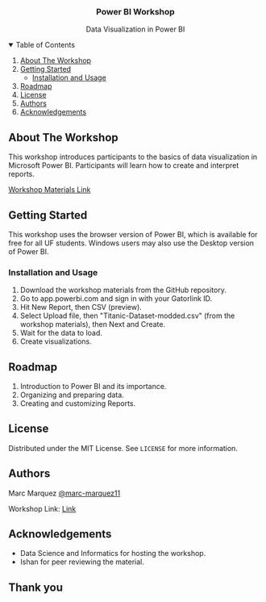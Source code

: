 

<!-- PROJECT LOGO -->
<br />
<p align="center">
  <h3 align="center">Power BI Workshop</h3>

  <p align="center">
    Data Visualization in Power BI
  </p>
</p>

<!-- TABLE OF CONTENTS -->
<details open="open">
  <summary>Table of Contents</summary>
  <ol>
    <li>
      <a href="#about-the-workshop">About The Workshop</a>
    </li>
    <li>
      <a href="#getting-started">Getting Started</a>
      <ul>
        <li><a href="#installation-and-usage">Installation and Usage</a></li>
      </ul>
    </li>
    <li><a href="#roadmap">Roadmap</a></li>
    <li><a href="#license">License</a></li>
    <li><a href="#authors">Authors</a></li>
    <li><a href="#acknowledgements">Acknowledgements</a></li>
  </ol>
</details>

<!-- ABOUT THE WORKSHOP -->
## About The Workshop

This workshop introduces participants to the basics of data visualization in Microsoft Power BI. Participants will learn how to create and interpret reports.

[Workshop Materials Link](https://github.com/matheusmaldaner/Workshop/Power%20BI)

<!-- GETTING STARTED -->
## Getting Started

This workshop uses the browser version of Power BI, which is available for free for all UF students. Windows users may also use the Desktop version of Power BI.

### Installation and Usage

1. Download the workshop materials from the GitHub repository.
2. Go to app.powerbi.com and sign in with your Gatorlink ID.
3. Hit New Report, then CSV (preview).
4. Select Upload file, then "Titanic-Dataset-modded.csv" (from the workshop materials), then Next and Create.
5. Wait for the data to load.
6. Create visualizations.

<!-- ROADMAP -->
## Roadmap

1. Introduction to Power BI and its importance.
2. Organizing and preparing data.
3. Creating and customizing Reports.

<!-- LICENSE -->
## License

Distributed under the MIT License. See `LICENSE` for more information.

<!-- Authors -->
## Authors

Marc Marquez [@marc-marquez11](https://github.com/marc-marquez11)

Workshop Link: [Link](https://github.com/matheusmaldaner/WorkshopArchive)

<!-- ACKNOWLEDGEMENTS -->
## Acknowledgements

* Data Science and Informatics for hosting the workshop.
* Ishan for peer reviewing the material.

## Thank you
